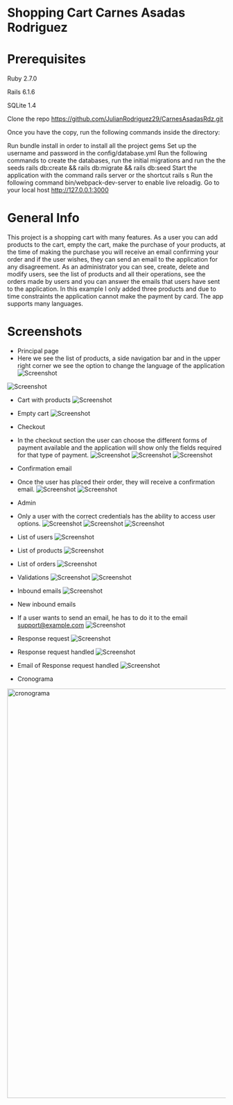 # Shopping Cart Carnes Asadas Rodriguez

# Prerequisites

Ruby 2.7.0

Rails 6.1.6

SQLite 1.4

Clone the repo https://github.com/JulianRodriguez29/CarnesAsadasRdz.git

Once you have the copy, run the following commands inside the directory:

Run bundle install in order to install all the project gems
Set up the username and password in the config/database.yml
Run the following commands to create the databases, run the initial migrations and run the the seeds rails db:create && rails db:migrate && rails db:seed
Start the application with the command rails server or the shortcut rails s
Run the following command bin/webpack-dev-server to enable live reloadig.
Go to your local host http://127.0.0.1:3000

# General Info

This project is a shopping cart with many features. As a user you can add products to the cart, empty the cart, make the purchase of your products, at the time of making the purchase you will receive an email confirming your order and if the user wishes, they can send an email to the application for any disagreement.
As an administrator you can see, create, delete and modify users, see the list of products and all their operations, see the orders made by users and you can answer the emails that users have sent to the application.
In this example I only added three products and due to time constraints the application cannot make the payment by card. The app supports many languages.

# Screenshots

* Principal page
* Here we see the list of products, a side navigation bar and in the upper right corner we see the option to change the language of the application
![Screenshot](./screenshots/pagina-principal.png)

![Screenshot](./screenshots/pagina-principal-esp.png)

* Cart with products
![Screenshot](./screenshots/carrito-con-productos.png)

* Empty cart
![Screenshot](./screenshots/empty-cart.png)

* Checkout
* In the checkout section the user can choose the different forms of payment available and the application will show only the fields required for that type of payment.
![Screenshot](./screenshots/check-out.png)
![Screenshot](./screenshots/checkout-efectivo.png)
![Screenshot](./screenshots/credit-cart-payment.png)

* Confirmation email
* Once the user has placed their order, they will receive a confirmation email.
![Screenshot](./screenshots/despues-de-realizar-pedido.png)
![Screenshot](./screenshots/confirmacion-de-pedido.png)

* Admin
* Only a user with the correct credentials has the ability to access user options.
![Screenshot](./screenshots/login.png)
![Screenshot](./screenshots/admin.png)
![Screenshot](./screenshots/logout.png)

* List of users
![Screenshot](./screenshots/users.png)

* List of products
![Screenshot](./screenshots/products.png)

* List of orders
![Screenshot](./screenshots/orders.png)

* Validations
![Screenshot](./screenshots/password-or-username-incorrect.png)
![Screenshot](./screenshots/user-data-validation.png)

* Inbound emails
![Screenshot](./screenshots/inbound-emails.png)

* New inbound emails
* If a user wants to send an email, he has to do it to the email support@example.com
![Screenshot](./screenshots/new-inbound-email.png)

* Response request
![Screenshot](./screenshots/response-requests.png)

* Response request handled
![Screenshot](./screenshots/response-request-handled.png)

* Email of Response request handled
![Screenshot](./screenshots/email-of-response-requeste-handled.png)

* Cronograma
<img width="944" alt="cronograma" src="https://user-images.githubusercontent.com/50123134/187199242-4f0a655b-fff9-40f8-895c-a70bde7eca18.png">
